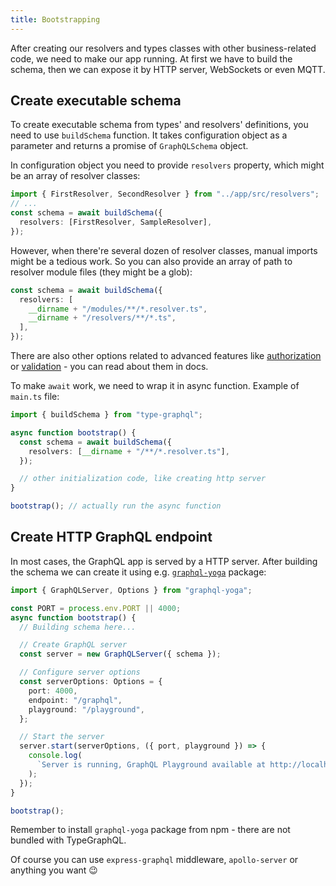 ```yaml
---
title: Bootstrapping
---
```


After creating our resolvers and types classes with other business-related code, we need to make our app running. At first we have to build the schema, then we can expose it by HTTP server, WebSockets or even MQTT.

## Create executable schema

To create executable schema from types' and resolvers' definitions, you need to use `buildSchema` function.
It takes configuration object as a parameter and returns a promise of `GraphQLSchema` object.

In configuration object you need to provide `resolvers` property, which might be an array of resolver classes:

```typescript
import { FirstResolver, SecondResolver } from "../app/src/resolvers";
// ...
const schema = await buildSchema({
  resolvers: [FirstResolver, SampleResolver],
});
```

However, when there're several dozen of resolver classes, manual imports might be a tedious work.
So you can also provide an array of path to resolver module files (they might be a glob):

```typescript
const schema = await buildSchema({
  resolvers: [
    __dirname + "/modules/**/*.resolver.ts",
    __dirname + "/resolvers/**/*.ts",
  ],
});
```

There are also other options related to advanced features like [authorization](./authorization.md) or [validation](./validation.md) - you can read about them in docs.

To make `await` work, we need to wrap it in async function. Example of `main.ts` file:

```typescript
import { buildSchema } from "type-graphql";

async function bootstrap() {
  const schema = await buildSchema({
    resolvers: [__dirname + "/**/*.resolver.ts"],
  });

  // other initialization code, like creating http server
}

bootstrap(); // actually run the async function
```

## Create HTTP GraphQL endpoint

In most cases, the GraphQL app is served by a HTTP server. After building the schema we can create it using e.g. [`graphql-yoga`](https://github.com/graphcool/graphql-yoga) package:

```typescript
import { GraphQLServer, Options } from "graphql-yoga";

const PORT = process.env.PORT || 4000;
async function bootstrap() {
  // Building schema here...

  // Create GraphQL server
  const server = new GraphQLServer({ schema });

  // Configure server options
  const serverOptions: Options = {
    port: 4000,
    endpoint: "/graphql",
    playground: "/playground",
  };

  // Start the server
  server.start(serverOptions, ({ port, playground }) => {
    console.log(
      `Server is running, GraphQL Playground available at http://localhost:${port}${playground}`,
    );
  });
}

bootstrap();
```

Remember to install `graphql-yoga` package from npm - there are not bundled with TypeGraphQL.

Of course you can use `express-graphql` middleware, `apollo-server` or anything you want 😉
